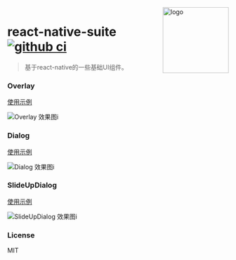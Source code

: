 <img src="https://user-images.githubusercontent.com/6293752/86525221-fa3f5000-beb6-11ea-9a99-697b99af0060.png" alt="logo" height="150" align="right" />

# react-native-suite [![github ci](https://github.com/lake2/react-native-suite/workflows/Build%20android%20CI/badge.svg)](https://github.com/lake2/react-native-suite/actions)

> 基于react-native的一些基础UI组件。

### Overlay

[使用示例](src/screens/Home/Home.tsx)

![Overlay 效果图i](https://user-images.githubusercontent.com/6293752/86525677-edbdf600-bebc-11ea-818e-e14f8586abdb.gif)

### Dialog

[使用示例](src/screens/Dialog/DialogTest.tsx)

![Dialog 效果图i](https://user-images.githubusercontent.com/6293752/86525658-a2a3e300-bebc-11ea-9630-db9ed7a71cc2.gif)

### SlideUpDialog

[使用示例](src/screens/Dialog/DialogTest.tsx)

![SlideUpDialog 效果图i](https://user-images.githubusercontent.com/6293752/86525624-23aeaa80-bebc-11ea-84ad-2a5672303507.gif)

### License

MIT

